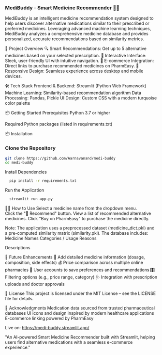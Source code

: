 ### MediBuddy - Smart Medicine Recommender 🏥💊

MediBuddy is an intelligent medicine recommendation system designed to help users discover alternative medications similar to their prescribed or preferred medicines. Leveraging advanced machine learning techniques, MediBuddy analyzes a comprehensive medicine database and provides personalized, accurate recommendations based on similarity metrics.

🚀 Project Overview
  🔍 Smart Recommendations: Get up to 5 alternative medicines based on your selected prescription.
  🎯 Interactive Interface: Sleek, user-friendly UI with intuitive navigation.
  🛒 E-commerce Integration: Direct links to purchase recommended medicines on PharmEasy.
  📱 Responsive Design: Seamless experience across desktop and mobile devices.

🛠️ Tech Stack
  Frontend & Backend: Streamlit (Python Web Framework)
  Machine Learning: Similarity-based recommendation algorithm
  Data Processing: Pandas, Pickle
  UI Design: Custom CSS with a modern turquoise color palette

📦 Getting Started
  Prerequisites
  Python 3.7 or higher
  
  Required Python packages (listed in requirements.txt)
  
📦 Installation
### Clone the Repository

```bash
git clone https://github.com/Aarnavanand/medi-buddy
cd medi-buddy
```
Install Dependencies
```bash
  pip install -r requirements.txt
```

Run the Application
```bash
  streamlit run app.py
```

🧑‍⚕️ How to Use
  Select a medicine name from the dropdown menu.  
  Click the "🔎 Recommend" button.
  View a list of recommended alternative medicines.
  Click "Buy on PharmEasy" to purchase the medicine directly.

Note:
  The application uses a preprocessed dataset (medicine_dict.pkl) and a pre-computed similarity matrix (similarity.pkl). The database includes:
  Medicine Names
  Categories / Usage Reasons

Descriptions

🌟 Future Enhancements
  📄 Add detailed medicine information (dosage, composition, side effects)
  💰 Price comparison across multiple online pharmacies
  👤 User accounts to save preferences and recommendations
  🎛️ Filtering options (e.g., price range, category)
  🩺 Integration with prescription uploads and doctor approvals

📜 License
  This project is licensed under the MIT License – see the LICENSE file for details.

🙏 Acknowledgments
  Medication data sourced from trusted pharmaceutical databases
  UI icons and design inspired by modern healthcare applications
  E-commerce linking powered by PharmEasy

Live on: https://medi-buddy.streamlit.app/

"An AI-powered Smart Medicine Recommender built with Streamlit, helping users find alternative medications with a seamless e-commerce experience."
